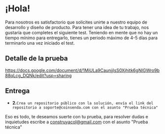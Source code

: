 # ¡Hola!

Para nosotros es satisfactorio que solicites unirte a nuestro equipo de desarrollo y diseño de producto. Para tener una idea de tu trabajo, nos gustaría que completes el siguiente test. Teniendo en mente que no hay un tiempo mínimo para entregarlo, tienes un periodo máximo de 4-5 días para terminarlo una vez iniciado el test.

## Detalle de la prueba
https://docs.google.com/document/d/1MiULa9CaunjjlsS0Xjhitk6gNIGWro9b88qLcg_DQNk/edit?usp=sharing

## Entrega

- **2.**`Crea un repositorio público con la solución, envía el link del repositorio a soporte@coinsenda.com con el asunto "Prueba técnica"`

Eso es todo, te deseamos suerte con tu prueba, para resolver dudas e inquietudes escribe a construyacol@gmail.com con el asunto "Prueba técnica"
